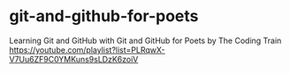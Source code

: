 # git-and-github-for-poets
Learning Git and GitHub with Git and GitHub for Poets by The Coding Train https://youtube.com/playlist?list=PLRqwX-V7Uu6ZF9C0YMKuns9sLDzK6zoiV
